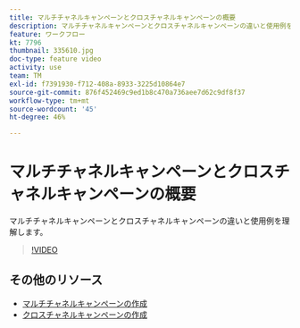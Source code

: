```yaml
---
title: マルチチャネルキャンペーンとクロスチャネルキャンペーンの概要
description: マルチチャネルキャンペーンとクロスチャネルキャンペーンの違いと使用例を理解します。
feature: ワークフロー
kt: 7796
thumbnail: 335610.jpg
doc-type: feature video
activity: use
team: TM
exl-id: f7391930-f712-408a-8933-3225d10864e7
source-git-commit: 876f452469c9ed1b8c470a736aee7d62c9df8f37
workflow-type: tm+mt
source-wordcount: '45'
ht-degree: 46%

---
```


# マルチチャネルキャンペーンとクロスチャネルキャンペーンの概要

マルチチャネルキャンペーンとクロスチャネルキャンペーンの違いと使用例を理解します。

>[!VIDEO](https://video.tv.adobe.com/v/335610?quality=12)

## その他のリソース

* [マルチチャネルキャンペーンの作成](/help/orchestrate-campaigns/multi-channel-campaigns.md)
* [クロスチャネルキャンペーンの作成](/help/orchestrate-campaigns/cross-channel-campaigns.md)
